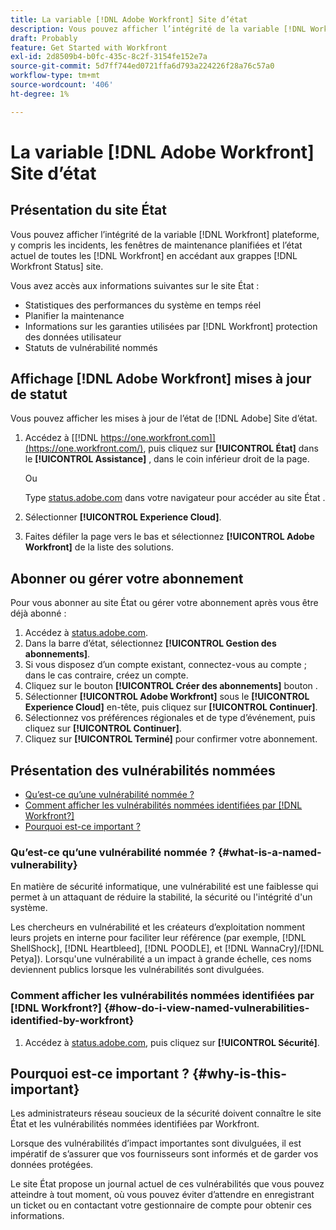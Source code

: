 ```yaml
---
title: La variable [!DNL Adobe Workfront] Site d’état
description: Vous pouvez afficher l’intégrité de la variable [!DNL Workfront] plateforme, y compris les incidents, les fenêtres de maintenance planifiées et l’état actuel de toutes les [!DNL Workfront] en accédant aux grappes [!DNL Workfront Status] site.
draft: Probably
feature: Get Started with Workfront
exl-id: 2d8509b4-b0fc-435c-8c2f-3154fe152e7a
source-git-commit: 5d7ff744ed0721ffa6d793a224226f28a76c57a0
workflow-type: tm+mt
source-wordcount: '406'
ht-degree: 1%

---
```


# La variable [!DNL Adobe Workfront] Site d’état

## Présentation du site État

Vous pouvez afficher l’intégrité de la variable [!DNL Workfront] plateforme, y compris les incidents, les fenêtres de maintenance planifiées et l’état actuel de toutes les [!DNL Workfront] en accédant aux grappes [!DNL Workfront Status] site.

Vous avez accès aux informations suivantes sur le site État :

* Statistiques des performances du système en temps réel
* Planifier la maintenance
* Informations sur les garanties utilisées par [!DNL Workfront] protection des données utilisateur
* Statuts de vulnérabilité nommés

## Affichage [!DNL Adobe Workfront] mises à jour de statut

Vous pouvez afficher les mises à jour de l’état de [!DNL Adobe] Site d’état.

1. Accédez à [[!DNL https://one.workfront.com]](https://one.workfront.com/), puis cliquez sur **[!UICONTROL État]** dans le **[!UICONTROL Assistance]** , dans le coin inférieur droit de la page.

   Ou

   Type [status.adobe.com](https://status.adobe.com/fr/) dans votre navigateur pour accéder au site État .

1. Sélectionner **[!UICONTROL Experience Cloud]**.
1. Faites défiler la page vers le bas et sélectionnez **[!UICONTROL Adobe Workfront]** de la liste des solutions.

## Abonner ou gérer votre abonnement

Pour vous abonner au site État ou gérer votre abonnement après vous être déjà abonné :

1. Accédez à [status.adobe.com](https://status.adobe.com/fr/).
1. Dans la barre d’état, sélectionnez **[!UICONTROL Gestion des abonnements]**.
1. Si vous disposez d’un compte existant, connectez-vous au compte ; dans le cas contraire, créez un compte.
1. Cliquez sur le bouton **[!UICONTROL Créer des abonnements]** bouton .
1. Sélectionner **[!UICONTROL Adobe Workfront]** sous le **[!UICONTROL Experience Cloud]** en-tête, puis cliquez sur **[!UICONTROL Continuer]**.
1. Sélectionnez vos préférences régionales et de type d’événement, puis cliquez sur **[!UICONTROL Continuer]**.
1. Cliquez sur **[!UICONTROL Terminé]** pour confirmer votre abonnement.

## Présentation des vulnérabilités nommées

* [Qu’est-ce qu’une vulnérabilité nommée ?](#what-is-a-named-vulnerability)
* [Comment afficher les vulnérabilités nommées identifiées par [!DNL Workfront?]](#how-do-i-view-named-vulnerabilities-identified-by-workfront)
* [Pourquoi est-ce important ?](#why-is-this-important)

### Qu’est-ce qu’une vulnérabilité nommée ? {#what-is-a-named-vulnerability}

En matière de sécurité informatique, une vulnérabilité est une faiblesse qui permet à un attaquant de réduire la stabilité, la sécurité ou l&#39;intégrité d&#39;un système.

Les chercheurs en vulnérabilité et les créateurs d’exploitation nomment leurs projets en interne pour faciliter leur référence (par exemple, [!DNL ShellShock], [!DNL Heartbleed], [!DNL POODLE], et [!DNL WannaCry]/[!DNL Petya]). Lorsqu&#39;une vulnérabilité a un impact à grande échelle, ces noms deviennent publics lorsque les vulnérabilités sont divulguées.

### Comment afficher les vulnérabilités nommées identifiées par [!DNL Workfront?] {#how-do-i-view-named-vulnerabilities-identified-by-workfront}

1. Accédez à  [status.adobe.com](https://status.adobe.com/fr/), puis cliquez sur **[!UICONTROL Sécurité]**.

## Pourquoi est-ce important ? {#why-is-this-important}

Les administrateurs réseau soucieux de la sécurité doivent connaître le site État et les vulnérabilités nommées identifiées par Workfront.

Lorsque des vulnérabilités d’impact importantes sont divulguées, il est impératif de s’assurer que vos fournisseurs sont informés et de garder vos données protégées.

Le site État propose un journal actuel de ces vulnérabilités que vous pouvez atteindre à tout moment, où vous pouvez éviter d’attendre en enregistrant un ticket ou en contactant votre gestionnaire de compte pour obtenir ces informations.
